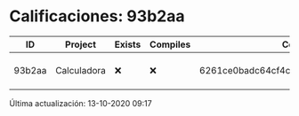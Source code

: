 # Calificaciones: 93b2aa
|ID|Project|Exists|Compiles|CommitHash|CommitDate|CheckDate|Comments|
|-|-|-|-|-|-|-|-|
|93b2aa|Calculadora|❌|❌|6261ce0badc64cf4c2ab247303780ea784415211|11-10-2020 18:56:41|13-10-2020 09:17:48|NULL|

Última actualización: 13-10-2020 09:17